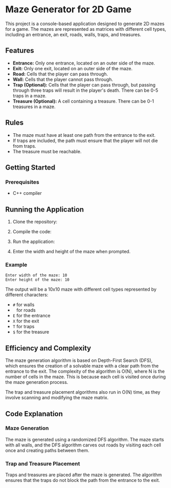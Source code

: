 # Maze Generator for 2D Game

This project is a console-based application designed to generate 2D mazes for a game. The mazes are represented as matrices with different cell types, including an entrance, an exit, roads, walls, traps, and treasures.

## Features

- **Entrance:** Only one entrance, located on an outer side of the maze.
- **Exit:** Only one exit, located on an outer side of the maze.
- **Road:** Cells that the player can pass through.
- **Wall:** Cells that the player cannot pass through.
- **Trap (Optional):** Cells that the player can pass through, but passing through three traps will result in the player's death. There can be 0-5 traps in a maze.
- **Treasure (Optional):** A cell containing a treasure. There can be 0-1 treasures in a maze.

## Rules

- The maze must have at least one path from the entrance to the exit.
- If traps are included, the path must ensure that the player will not die from traps.
- The treasure must be reachable.

## Getting Started

### Prerequisites

- C++ compiler

## Running the Application

1. Clone the repository:

2. Compile the code:
   
3. Run the application:
  
4. Enter the width and height of the maze when prompted.

### Example

```
Enter width of the maze: 10
Enter height of the maze: 10
```

The output will be a 10x10 maze with different cell types represented by different characters:

- `#` for walls
- ` ` for roads
- `E` for the entrance
- `X` for the exit
- `T` for traps
- `$` for the treasure

## Efficiency and Complexity

The maze generation algorithm is based on Depth-First Search (DFS), which ensures the creation of a solvable maze with a clear path from the entrance to the exit. The complexity of the algorithm is O(N), where N is the number of cells in the maze. This is because each cell is visited once during the maze generation process.

The trap and treasure placement algorithms also run in O(N) time, as they involve scanning and modifying the maze matrix.

## Code Explanation

### Maze Generation

The maze is generated using a randomized DFS algorithm. The maze starts with all walls, and the DFS algorithm carves out roads by visiting each cell once and creating paths between them.

### Trap and Treasure Placement

Traps and treasures are placed after the maze is generated. The algorithm ensures that the traps do not block the path from the entrance to the exit.
